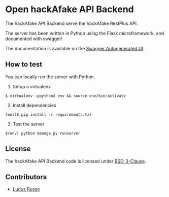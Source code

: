 # Open hackAfake API Backend

The hackAfake API Backend serve the hackAfake RestPlus API. 

The server has been written in Python using the Flask microframework, and documented with swagger!

The documentation is available on the [Swagger Autogenerated UI](https://api.hackafake.it).

## How to test

You can locally run the server with Python.

1. Setup a virtualenv

```
$ virtualenv -ppython3 env && source env/bin/activate
```

2. Install dependencies

```
(env)$ pip install -r requirements.txt
```

3. Test the server

```
$(env) python manage.py runserver
```


## License

The hackAfake API Backend code is licensed under [BSD-3-Clause](./LICENSE).

## Contributors

 - [Ludus Russo](https://ludusrusso.cc)

